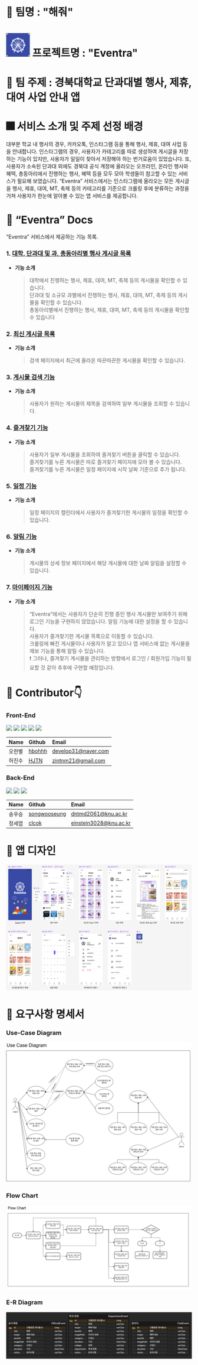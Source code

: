 # 🤪 팀명 : "**해줘**"

# <img src="./app_icon.png" width=64 height=64> 프로젝트명 : "**Eventra**"

# 📜 팀 주제 : 경북대학교 단과대별 행사, 제휴, 대여 사업 안내 앱

# 🎆 서비스 소개 및 주제 선정 배경
대부분 학교 내 행사의 경우, 카카오톡, 인스타그램 등을 통해 행사, 제휴, 대여 사업 등을 안내합니다. 인스타그램의 경우, 사용자가 카테고리를 따로 생성하여 게시글을 저장하는 기능이 있지만, 사용자가 일일이 찾아서 저장해야 하는 번거로움이 있었습니다. 또, 사용자가 소속된 단과대 외에도 경북대 공식 계정에 올라오는 오프라인, 온라인 행사와 혜택, 총동아리에서 진행하는 행사, 혜택 등을 모두 모아 학생들이 참고할 수 있는 서비스가 필요해 보였습니다. “Eventra” 서비스에서는 인스타그램에 올라오는 모든 게시글을 행사, 제휴, 대여, MT, 축제 등의 카테고리를 기준으로 크롤링 후에 분류하는 과정을 거쳐 사용자가 한눈에 알아볼 수 있는 앱 서비스를 제공합니다.


 # 🔎 “Eventra” Docs
 “Eventra” 서비스에서 제공하는 기능 목록.

### 1. [대학, 단과대 및 과, 총동아리별 행사 게시글 목록]()
* **기능 소개**
  > 대학에서 진행하는 행사, 제휴, 대여, MT, 축제 등의 게시물을 확인할 수 있습니다.      
  > 단과대 및 소규모 과별에서 진행하는 행사, 제휴, 대여, MT, 축제 등의 게시물을 확인할 수 있습니다.    
  > 총동아리별에서 진행하는 행사, 제휴, 대여, MT, 축제 등의 게시물을 확인할 수 있습니다

### 2. [최신 게시글 목록]()
* **기능 소개**
  > 검색 페이지에서 최근에 올라온 따끈따끈한 게시물을 확인할 수 있습니다.

### 3. [게시물 검색 기능]()
* **기능 소개**
  > 사용자가 원하는 게시물의 제목을 검색하여 일부 게시물을 조회할 수 있습니다.
  
### 4. [즐겨찾기 기능]()
* **기능 소개**
  > 사용자가 일부 게시물을 조회하여 즐겨찾기 버튼을 클릭할 수 있습니다.    
  > 즐겨찾기를 누른 게시물은 따로 즐겨찾기 페이지에 모아 볼 수 있습니다.    
  > 즐겨찾기를 누른 게시물은 일정 페이지에 시작 날짜 기준으로 추가 됩니다.

### 5. [일정 기능]()
* **기능 소개**
  > 일정 페이지의 캘린더에서 사용자가 즐겨찾기한 게시물의 일정을 확인할 수 있습니다.

### 6. [알림 기능]()
* **기능 소개**
  > 게시물의 상세 정보 페이지에서 해당 게시물에 대한 날짜 알림을 설정할 수 있습니다.

### 7. [마이페이지 기능]()
* **기능 소개**
  > “Eventra”에서는 사용자가 단순히 진행 중인 행사 게시물만 보여주기 위해 로그인 기능을 구현하지 않았습니다.
  > 알림 기능에 대한 설정을 할 수 있습니다.    
  > 사용자가 즐겨찾기한 게시물 목록으로 이동할 수 있습니다.    
  > 크롤링에 빠진 게시물이나 사용자가 알고 있으나 앱 서비스에 없는 게시물을 제보 기능을 통해 알릴 수 있습니다.     
  ❗ 그러나, 즐겨찾기 게시물을 관리하는 방향에서 로그인 / 회원가입 기능이 필요할 것 같아 추후에 구현할 예정입니다.     


# 👥 Contributor👇
### Front-End
<img src="https://img.shields.io/badge/Kotlin-7F52FF?style=for-the-badge&logo=Kotlin&logoColor=white"> 
<img src="https://img.shields.io/badge/Android Studio-3DDC84?style=for-the-badge&logo=Android Studio&logoColor=white"> 
<img src="https://img.shields.io/badge/Retrofit-D20A0A?style=for-the-badge&logoColor=white"> 
<img src="https://img.shields.io/badge/OkHttp-2C5BB4?style=for-the-badge&logoColor=white"> 
<img src="https://img.shields.io/badge/Glide-007054?style=for-the-badge&logoColor=white">

|Name|Github|Email|
|:---|:---|:---|
|오한별|[hbohhh](https://github.com/hbohhh)|develop31@naver.com|
|허진수|[HJTN](https://github.com/HJTN)|zintnm21@gmail.com|

### Back-End
<img src="https://img.shields.io/badge/python-3776AB?style=for-the-badge&logo=python&logoColor=white"> 
<img src="https://img.shields.io/badge/spring-6DB33F?style=for-the-badge&logo=spring&logoColor=white">
<img src="https://img.shields.io/badge/h2database-09476B?style=for-the-badge&logo=h2database&logoColor=white">

|Name|Github|Email|
|:---|:---|:---|
|송우승|[songwooseung](https://github.com/songwooseung)|dntmd2061@knu.ac.kr|
|정세엽|[clcok](https://github.com/clcok)|einstein3028@knu.ac.kr|

# 🎨 앱 디자인
![UI 디자인](./app_ui.png)

# 📝 요구사항 명세서
### Use-Case Diagram
![Use-Case Diagram](./usecase.png)
### Flow Chart
![Flow Chart](./flowchart.png)
### E-R Diagram
![E-R Diagram](./erd.png)


